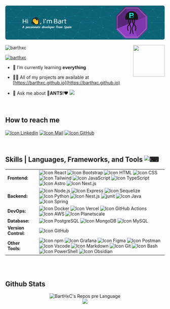 ![Header](./github-header-image.png)


<!--[![MasterHead](https://media2.giphy.com/media/9JrkkDoJuU0FbdbUZU/giphy.gif?cid=ecf05e473or02ur9tks0dbaqiigkx08ajz8fw46q0gdd3j96&ep=v1_gifs_search&rid=giphy.gif&ct=g)](https://barthxc.github.io)
<h1 align="center">Hi 👋, I'm Bart</h1>
<h3 align="center">A passionate developer from Spain</h3>-->



<p align="left"> <img src="https://komarev.com/ghpvc/?username=barthxc&label=Profile%20views&color=0e75b6&style=flat" alt="barthxc" />  <img style="pointer-events: none;" align="right" width="100" height="100" src="https://em-content.zobj.net/source/microsoft-teams/363/jellyfish_1fabc.png">
</p>

<p align="left"> <a href="https://twitter.com/bart_hxc" target="blank"><img src="https://img.shields.io/twitter/follow/bart_hxc?logo=twitter&style=for-the-badge" alt="barthxc" /></a>  </p>  

- 🌱 I’m currently learning **everything**

- 👨‍💻 All of my projects are available at [https://barthxc.github.io](https://barthxc.github.io)

- 💬 Ask me about **🐜ANTS!❤️** <img style="pointer-events: none;" aling="right" widht="50" height="50" src="https://em-content.zobj.net/source/animated-noto-color-emoji/356/ant_1f41c.gif">
<br><br><br>


## <b>How to reach me</b> 
<a href="https://www.linkedin.com/in/pablo-bartolomé-gallardo-8167a81b4/" target="_blank"><img
src="https://skillicons.dev/icons?i=linkedin" alt="Icon Linkedin" title="Linkedin" align="center" height="50" width="50"/></a>
<a href="mailto:barthxc@proton.me" target="blank"><img
src="https://skillicons.dev/icons?i=gmail" alt="Icon Mail" title="Mail" align="center" height="50" width="50"/></a>
<a href="github.com/barthxc" target="_blank"><img
src="https://skillicons.dev/icons?i=github" alt="Icon GitHub" title="GitHub" align="center" height="50" width="50"/></a>
<br><br><br>

## <b> Skills | Languages, Frameworks, and Tools </b><img src="./assets/gifs/coder.webp" alt="⌨" width ="25">
<div align="center">
  <table>
      <tr>
          <td style="font-weight: bold; padding-right: 10px; vertical-align: center;">Frontend:</td>
          <td>
            <img height="30" src="https://skillicons.dev/icons?i=react" alt="Icon React" title="React"/>
            <img height="30" src="https://skillicons.dev/icons?i=bootstrap" alt="Icon Bootstrap" title="Bootstrap"/>
            <img height="30" src="https://skillicons.dev/icons?i=html" alt="Icon HTML" title="HTML"/>
            <img height="30" src="https://skillicons.dev/icons?i=css" alt="Icon CSS" title="CSS"/>
            <img height="30" src="https://skillicons.dev/icons?i=tailwind" alt="Icon Tailwind" title="Tailwind"/>
            <img height="30" src="https://skillicons.dev/icons?i=js" alt="Icon JavaScript" title="JavaScript"/>
            <img height="30" src="https://skillicons.dev/icons?i=ts" alt="Icon TypeScript" title="TypeScript"/>
            <img height="30" src="https://skillicons.dev/icons?i=astro" alt="Icon Astro" title="Astro"/>
            <img height="30" src="https://skillicons.dev/icons?i=nextjs" alt="Icon Next.js" title="Nextjs.js"/>
          </td>
      </tr>
      <tr>
          <td style="font-weight: bold; padding-right: 10px; vertical-align: center; border: none;">Backend:</td>
          <td>
            <img height="30" src="https://skillicons.dev/icons?i=nodejs" alt="Icon Node.js" title="Node.js"/>
            <img height="30" src="https://skillicons.dev/icons?i=express" alt="Icon Express" title="Express"/>
            <img height="30" src="https://skillicons.dev/icons?i=sequelize" alt="Icon Sequelize" title="Sequelize"/>
            <img height="30" src="https://skillicons.dev/icons?i=python" alt="Icon Python" title="Python"/>
            <img height="30" src="https://skillicons.dev/icons?i=nestjs" alt="Icon Nest.js" title="Nest.js"/>
            <img src="./assets/icons/junit.png" alt="junit" width="30" alt="Icon JUnit" title="JUnit"/>
            <img height="30" src="https://skillicons.dev/icons?i=java" alt="Icon Java" title="Java"/>
            <img height="30" src="https://skillicons.dev/icons?i=spring" alt="Icon Spring" title="Spring"/>
          </td>
      </tr>
      <tr>
          <td style="font-weight: bold; padding-right: 10px; vertical-align: center; border: none;">DevOps:</td>
          <td>
            <img height="30" src="https://skillicons.dev/icons?i=docker" alt="Icon Docker" title="Docker"/>
            <img height="30" src="https://skillicons.dev/icons?i=vercel" alt="Icon Vercel" title="Vercel"/>
            <img height="30" src="https://skillicons.dev/icons?i=githubactions" alt="Icon GitHub Actions" title="GitHub Actions"/>
            <img height="30" src="https://skillicons.dev/icons?i=aws" alt="Icon AWS" title="AWS"/>
            <img height="30" src="https://skillicons.dev/icons?i=planetscale" alt="Icon Planetscale" title="Planetscale"/>
          </td>
      </tr>
      <tr>
          <td style="font-weight: bold; padding-right: 10px; vertical-align: center; border: none;">Database:</td>
          <td>
            <img height="30" src="https://skillicons.dev/icons?i=postgresql" alt="Icon PostgreSQL" title="PostgreSQL"/>
            <img height="30" src="https://skillicons.dev/icons?i=mongodb" alt="Icon MongoDB" title="MongoDB"/>
            <img height="30" src="https://skillicons.dev/icons?i=mysql" alt="Icon MySQL" title="MySQL"/>
          </td>
      </tr>
      <tr>
          <td style="font-weight: bold; padding-right: 10px; vertical-align: center; border: none;">Version Control:</td>
          <td>
            <img height="30" src="https://skillicons.dev/icons?i=github" alt="Icon GitHub" title="GitHub"/>
          </td>
      </tr>
      <tr>
          <td style="font-weight: bold; padding-right: 10px; vertical-align: center; border: none;">Other Tools:</td>
          <td>
            <img height="30" src="https://skillicons.dev/icons?i=npm" alt="Icon npm" title="npm"/>
            <img height="30" src="https://skillicons.dev/icons?i=grafana" alt="Icon Grafana" title="Grafana"/>
            <img height="30" src="https://skillicons.dev/icons?i=figma" alt="Icon Figma" title="Figma"/>
            <img height="30" src="https://skillicons.dev/icons?i=postman" alt="Icon Postman" title="Postman"/>
            <img height="30" src="https://skillicons.dev/icons?i=vscode" alt="Icon Vscode" title="Vscode"/>
            <img height="30" src="https://skillicons.dev/icons?i=markdown" alt="Icon Markdown" title="Markdown"/>
            <img height="30" src="https://skillicons.dev/icons?i=git" alt="Icon Git" title="Git"/>
            <img height="30" src="https://skillicons.dev/icons?i=bash" alt="Icon Bash" title="Bash"/>
            <img height="30" src="https://skillicons.dev/icons?i=powershell" alt="Icon PowerShell" title="PowerShell"/>
            <img height="30" src="https://skillicons.dev/icons?i=obsidian" alt="Icon Obsidian" title="Obsidian"/>
          </td>
      </tr>
  </table>
</div>
<br><br>


## <b>Github Stats</b>
<div align="center">
<img src="https://github-profile-summary-cards.vercel.app/api/cards/repos-per-language?username=BartHxC&theme=tokyonight" width="400" alt="BartHxC's Repos pre Language"/>
</div>



<div align="center">
<img style="pointer-events: none;" aling="right" widht="50px" height="50px" src="https://em-content.zobj.net/source/animated-noto-color-emoji/356/jellyfish_1fabc.gif"> 
</div>










